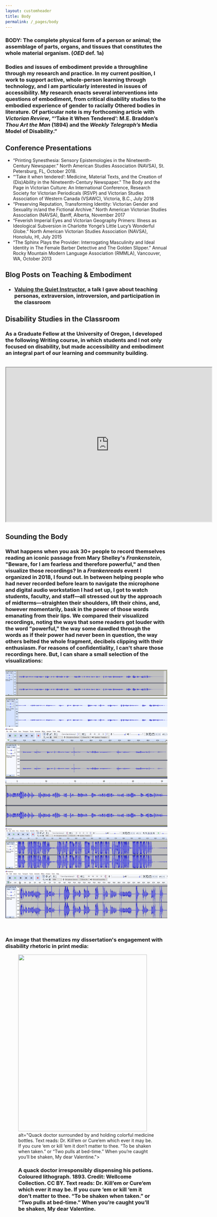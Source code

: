 ```yaml
---
layout: customheader
title: Body
permalink: /_pages/body
---
```


<h3><strong>BODY</strong>: The complete physical form of a person or animal; the assemblage of parts, organs, and tissues that constitutes the whole material organism. (<em>OED</em> def. 1a)</h3>

<h3 style="text-align:left">
Bodies and issues of embodiment provide a throughline through my research and practice. In my current position, I work to support active, whole-person learning through technology, and I am particularly interested in issues of accessibility. My research enacts several interventions into questions of embodiment, from critical disability studies to the embodied experience of gender to racially Othered bodies in literature. Of particular note is my forthcoming article with <em>Victorian Review</em>, “‘Take it When Tendered’: M.E. Braddon’s <em>Thou Art the Man</em> (1894) and the <em>Weekly Telegraph’s</em> Media Model of Disability.”                                                           
</h3>

<h2>Conference Presentations</h2>
<ul>
  <li>“Printing Synesthesia: Sensory Epistemologies in the Nineteenth-Century Newspaper.” North American Studies Association (NAVSA), St. Petersburg, FL, October 2018.</li>
  <li>“‘Take it when tendered’: Medicine, Material Texts, and the Creation of (Dis)Ability in the Nineteenth-Century Newspaper.” The Body and the Page in Victorian Culture: An International Conference, Research Society for Victorian Periodicals (RSVP) and Victorian Studies Association of Western Canada (VSAWC), Victoria, B.C., July 2018</li>
  <li>“Preserving Reputation, Transforming Identity: Victorian Gender and Sexuality in/and the Fictional Archive.” North American Victorian Studies Association (NAVSA), Banff, Alberta, November 2017</li>
  <li>“Feverish Imperial Eyes and Victorian Geography Primers: Illness as Ideological Subversion in Charlotte Yonge’s Little Lucy’s Wonderful Globe.” North American Victorian Studies Association (NAVSA), Honolulu, HI, July 2015</li>
  <li>“The Sphinx Plays the Provider: Interrogating Masculinity and Ideal Identity in The Female Barber Detective and The Golden Slipper.” Annual Rocky Mountain Modern Language Association (RMMLA), Vancouver, WA, October 2013</li>
  </ul>
  
<h2>Blog Posts on Teaching & Embodiment</h2>
<h3 style="text-align:left">
<ul>
  <li><a href="https://courtneyafloyd.com/quiet/">Valuing the Quiet Instructor</a>, a talk I gave about teaching personas, extraversion, introversion, and participation in the classroom</li>
 </ul>
                                                          
</h3>

<h2>Disability Studies in the Classroom</h2>
<h3 style="text-align:left">As a Graduate Fellow at the University of Oregon, I developed the following Writing course, in which students and I not only focused on disability, but made accessibility and embodiment an integral part of our learning and community building.</h3> <br>
<iframe src="https://drive.google.com/file/d/1vUfAwryYsE3cOd2V2Hlkgo2Y8ehIJXDq/preview" width="640" height="480" style="text-align:center"></iframe>

<br>
<h2>Sounding the Body</h2>
<h3 style="text-align:left">What happens when you ask 30+ people to record themselves reading an iconic passage from Mary Shelley's <em>Frankenstein</em>, "Beware, for I am fearless and therefore powerful," and then visualize those recordings? In a <em>Frankenreads</em> event I organized in 2018, I found out. In between helping people who had never recorded before learn to navigate the microphone and digital audio workstation I had set up, I got to watch students, faculty, and staff––all stressed out by the approach of midterms––straighten their shoulders, lift their chins, and, however momentarily, bask in the power of those words emanating from their lips. We compared their visualized recordings, noting the ways that some readers got louder with the word "powerful," the way some dawdled through the words as if their power had never been in question, the way others belted the whole fragment, decibels clipping with their enthusiasm. For reasons of confidentiality, I can't share those recordings here. But, I can share a small selection of the visualizations: 
</h3>

<img src="/images/frankenreads4.PNG" alt="waveform"/><br>
<img src="/images/frankenreads1.PNG" alt="waveform"/><br>
<img src="/images/frankenreads3.PNG" alt="waveform"/><br>
<img src="/images/frankenreads2.PNG" alt="waveform"/><br>
<img src="/images/Capture.PNG" alt="waveform"/><br>
<img src="/images/dpwFrankenRead.PNG" alt="waveform"/>

<br>
<h3 style="text-align:left">An image that thematizes my dissertation's engagement with disability rhetoric in print media:</h3> 
<figure><img src="/images/default.jpg" width="400" height="550" style="text-align:center">alt="Quack doctor surrounded by and holding colorful medicine bottles. Text reads: Dr. Kill’em or Cure’em which ever it may be. If you cure ‘em or kill ‘em it don’t matter to thee. “To be shaken when taken.” or “Two pulls at bed-time.” When you’re caught you’ll be shaken, My dear Valentine."><figcaption><h3>A quack doctor irresponsibly dispensing his potions. Coloured lithograph. 1893. Credit: Wellcome Collection. CC BY. Text reads: Dr. Kill’em or Cure’em which ever it may be. If you cure ‘em or kill ‘em it don’t matter to thee. “To be shaken when taken.” or “Two pulls at bed-time.” When you’re caught you’ll be shaken, My dear Valentine.</h3></figcaption></figure>
